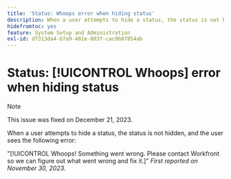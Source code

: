 ```yaml
---
title: 'Status: Whoops error when hiding status'
description: When a user attempts to hide a status, the status is not hidden, and the user sees the Whoops error.
hidefromtoc: yes
feature: System Setup and Administration
exl-id: d7313da4-b7a9-481e-803f-cac9b07854ab
---
```

# Status: [!UICONTROL Whoops] error when hiding status

>[!NOTE]
>
>This issue was fixed on December 21, 2023.

When a user attempts to hide a status, the status is not hidden, and the user sees the following error:

"[!UICONTROL Whoops! Something went wrong. Please contact Workfront so we can figure out what went wrong and fix it.]"
_First reported on November 30, 2023._
